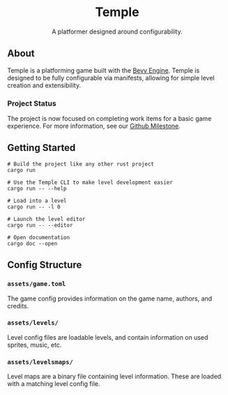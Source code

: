 <h1 align="center">Temple</h1>
<p align="center">
  A platformer designed around configurability.
</p>

## About

Temple is a platforming game built with the [Bevy Engine](https://bevyengine.org/). Temple is designed to be fully configurable via manifests, allowing for simple level creation and extensibility. 

### Project Status

The project is now focused on completing work items for a basic game experience. For more information, see our [Github Milestone](https://github.com/ChristopherJMiller/temple/milestone/1).

## Getting Started

```
# Build the project like any other rust project
cargo run

# Use the Temple CLI to make level development easier
cargo run -- --help

# Load into a level
cargo run -- -l 0

# Launch the level editor
cargo run -- --editor

# Open documentation
cargo doc --open
```

## Config Structure

### `assets/game.toml`

The game config provides information on the game name, authors, and credits.

### `assets/levels/`

Level config files are loadable levels, and contain information on used sprites, music, etc.

### `assets/levelsmaps/`

Level maps are a binary file containing level information. These are loaded with a matching level config file.
